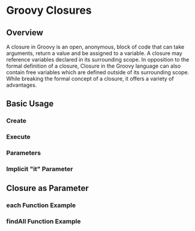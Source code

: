 # Groovy Closures
## Overview
A closure in Groovy is an open, anonymous, block of code that can take arguments, return a value and be assigned to a variable.
A closure may reference variables declared in its surrounding scope.
In opposition to the formal definition of a closure, Closure in the Groovy language can also contain free variables which are defined outside of its surrounding scope.
While breaking the formal concept of a closure, it offers a variety of advantages.
## Basic Usage
### Create
### Execute
### Parameters
### Implicit "it" Parameter
## Closure as Parameter
### each Function Example
### findAll Function Example

